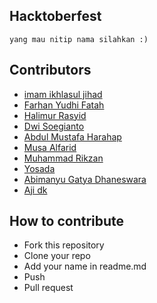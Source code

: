 ## Hacktoberfest

```
yang mau nitip nama silahkan :)
```

## Contributors

- [imam ikhlasul jihad](https://github.com/Rdx11)
- [Farhan Yudhi Fatah](https://github.com/markidings)
- [Halimur Rasyid](https://github.com/rasyid2027)
- [Dwi Soegianto](https://github.com/dozennium)
- [Abdul Mustafa Harahap](https://github.com/abdulmustafa40)
- [Musa Alfarid](https://github.com/MusaAlFarid)
- [Muhammad Rikzan](https://github.com/fandefat)
- [Yosada](https://github.com/yosadade)
- [Abimanyu Gatya Dhaneswara](https://github.com/geekbim)
- [Aji dk](https://github.com/ZyferDk)

## How to contribute

- Fork this repository
- Clone your repo
- Add your name in readme.md
- Push
- Pull request
